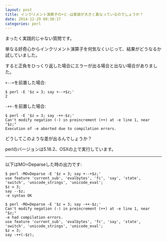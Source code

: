 ```yaml
---
layout: post
title: インクリメント演算子の+と-は実装が大きく異なっているのでしょうか？
date: 2014-12-29 09:38:17
categories: perl
---
```

<p>まったく実践的じゃない質問です。</p>

<p>単なる好奇心からインクリメント演算子を何気なくいじって、結果がどうなるか試していました。</p>

<p>すると正負をひっくり返した場合にエラーが出る場合と出ない場合がありました。</p>

<p><code>+--+</code>を前置した場合:</p>

<pre><code>$ perl -E '$z = 3; say +--+$z;'
2
</code></pre>

<p><code>-++-</code>を前置した場合:</p>

<pre><code>$ perl -E '$z = 3; say -++-$z;'
Can't modify negation (-) in preincrement (++) at -e line 1, near "$z;"
Execution of -e aborted due to compilation errors.
</code></pre>

<p>どうしてこのような差が出るんでしょうか？</p>

<p>perlのバージョンは5.18.2、OSXの上で実行しています。</p>

<hr>

<p>以下はMO=Deparseした時の出力です:</p>

<pre><code>$ perl -MO=Deparse -E '$z = 3; say +--+$z;'
use feature 'current_sub', 'evalbytes', 'fc', 'say', 'state', 'switch', 'unicode_strings', 'unicode_eval';
$z = 3;
say --$z;
-e syntax OK

$ perl -MO=Deparse -E '$z = 3; say -++-$z;'
Can't modify negation (-) in preincrement (++) at -e line 1, near "$z;"
-e had compilation errors.
use feature 'current_sub', 'evalbytes', 'fc', 'say', 'state', 'switch', 'unicode_strings', 'unicode_eval';
$z = 3;
say -++(-$z);
</code></pre>
